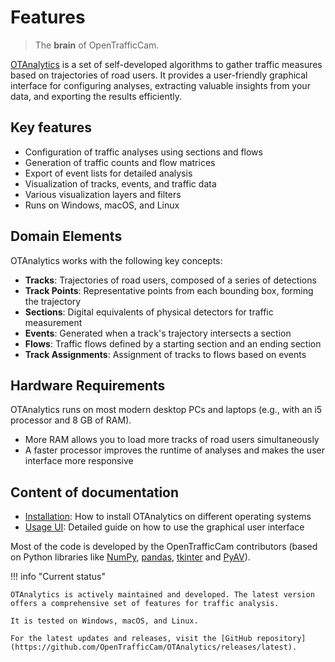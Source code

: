 # Features

> The **brain** of OpenTrafficCam.

[OTAnalytics](https://github.com/OpenTrafficCam/OTAnalytics) is a set of self-developed algorithms to gather traffic measures based on trajectories of road users. It provides a user-friendly graphical interface for configuring analyses, extracting valuable insights from your data, and exporting the results efficiently.

## Key features

* Configuration of traffic analyses using sections and flows
* Generation of traffic counts and flow matrices
* Export of event lists for detailed analysis
* Visualization of tracks, events, and traffic data
* Various visualization layers and filters
* Runs on Windows, macOS, and Linux

## Domain Elements

OTAnalytics works with the following key concepts:

* **Tracks**: Trajectories of road users, composed of a series of detections
* **Track Points**: Representative points from each bounding box, forming the trajectory
* **Sections**: Digital equivalents of physical detectors for traffic measurement
* **Events**: Generated when a track's trajectory intersects a section
* **Flows**: Traffic flows defined by a starting section and an ending section
* **Track Assignments**: Assignment of tracks to flows based on events

## Hardware Requirements

OTAnalytics runs on most modern desktop PCs and laptops (e.g., with an i5 processor and 8 GB of RAM).

* More RAM allows you to load more tracks of road users simultaneously
* A faster processor improves the runtime of analyses and makes the user interface more responsive

## Content of documentation

* [Installation](installation.md): How to install OTAnalytics on different operating systems
* [Usage UI](usage-ui.md): Detailed guide on how to use the graphical user interface

Most of the code is developed by the OpenTrafficCam contributors
(based on Python libraries like [NumPy](https://numpy.org/),
[pandas](https://pandas.pydata.org/),
[tkinter](https://docs.python.org/3/library/tkinter.html)
and [PyAV](https://github.com/PyAV-Org/PyAV)).

!!! info "Current status"

    OTAnalytics is actively maintained and developed. The latest version offers a comprehensive set of features for traffic analysis.

    It is tested on Windows, macOS, and Linux.

    For the latest updates and releases, visit the [GitHub repository](https://github.com/OpenTrafficCam/OTAnalytics/releases/latest).
